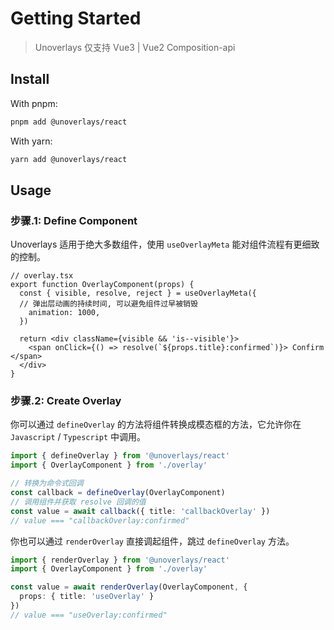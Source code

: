 # Getting Started

> Unoverlays 仅支持 Vue3 | Vue2 Composition-api

## Install

With pnpm: 
```sh
pnpm add @unoverlays/react
```

With yarn:
```sh
yarn add @unoverlays/react
```

## Usage

### 步骤.1: Define Component

Unoverlays 适用于绝大多数组件，使用 `useOverlayMeta` 能对组件流程有更细致的控制。

```tsx
// overlay.tsx
export function OverlayComponent(props) {
  const { visible, resolve, reject } = useOverlayMeta({
  // 弹出层动画的持续时间, 可以避免组件过早被销毁
    animation: 1000,
  })

  return <div className={visible && 'is--visible'}>
    <span onClick={() => resolve(`${props.title}:confirmed`)}> Confirm </span>
  </div>
}
```

### 步骤.2: Create Overlay

你可以通过 `defineOverlay` 的方法将组件转换成模态框的方法，它允许你在 `Javascript` / `Typescript` 中调用。

```ts
import { defineOverlay } from '@unoverlays/react'
import { OverlayComponent } from './overlay'

// 转换为命令式回调
const callback = defineOverlay(OverlayComponent)
// 调用组件并获取 resolve 回调的值
const value = await callback({ title: 'callbackOverlay' })
// value === "callbackOverlay:confirmed"
```

你也可以通过 `renderOverlay` 直接调起组件，跳过 `defineOverlay` 方法。

```ts
import { renderOverlay } from '@unoverlays/react'
import { OverlayComponent } from './overlay'

const value = await renderOverlay(OverlayComponent, {
  props: { title: 'useOverlay' }
})
// value === "useOverlay:confirmed"
```
